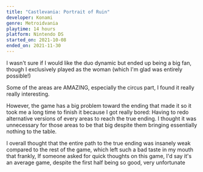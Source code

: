 ```yaml
---
title: "Castlevania: Portrait of Ruin"
developer: Konami
genre: Metroidvania
playtime: 14 hours
platform: Nintendo DS
started_on: 2021-10-08
ended_on: 2021-11-30
---
```


I wasn't sure if I would like the duo dynamic but ended up being a big fan, though I exclusively played as the woman (which I'm glad was entirely possible!)

Some of the areas are AMAZING, especially the circus part, I found it really really interesting.

However, the game has a big problem toward the ending that made it so it took me a long time to finish it because I got really bored: Having to redo alternative versions of every areas to reach the true ending. I thought it was unnecessary for those areas to be that big despite them bringing essentially nothing to the table.

I overall thought that the entire path to the true ending was insanely weak compared to the rest of the game, which left such a bad taste in my mouth that frankly, If someone asked for quick thoughts on this game, I'd say it's an average game, despite the first half being so good, very unfortunate
